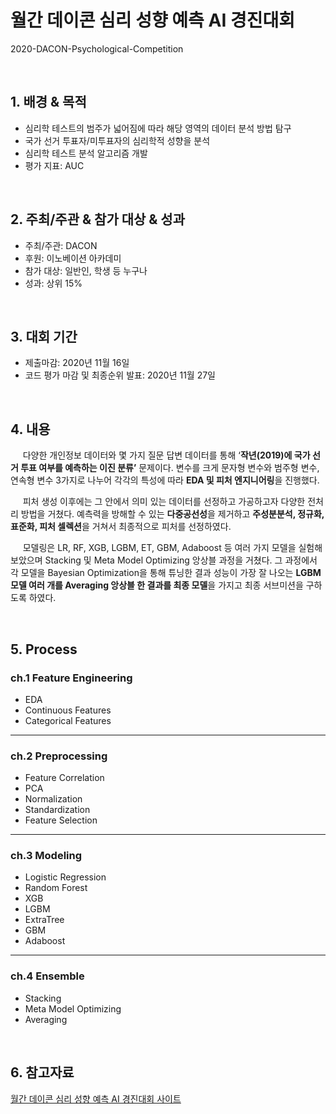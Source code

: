 # 월간 데이콘 심리 성향 예측 AI 경진대회
2020-DACON-Psychological-Competition 

<br/>

## 1. 배경 & 목적

- 심리학 테스트의 범주가 넓어짐에 따라 해당 영역의 데이터 분석 방법 탐구
- 국가 선거 투표자/미투표자의 심리학적 성향을 분석
- 심리학 테스트 분석 알고리즘 개발
- 평가 지표: AUC

<br/>

## 2. 주최/주관 & 참가 대상 & 성과

- 주최/주관: DACON
- 후원: 이노베이션 아카데미
- 참가 대상: 일반인, 학생 등 누구나
- 성과: 상위 15%

<br/>

## 3. 대회 기간

- 제출마감: 2020년 11월 16일
- 코드 평가 마감 및 최종순위 발표: 2020년 11월 27일

<br/>

## 4. 내용

&nbsp;&nbsp;&nbsp;&nbsp; 다양한 개인정보 데이터와 몇 가지 질문 답변 데이터를 통해 ‘**작년(2019)에 국가 선거 투표 여부를 예측하는 이진 분류’** 문제이다. 변수를 크게 문자형 변수와 범주형 변수, 연속형 변수 3가지로 나누어 각각의 특성에 따라 **EDA 및 피처 엔지니어링**을 진행했다. 

&nbsp;&nbsp;&nbsp;&nbsp; 피처 생성 이후에는 그 안에서 의미 있는 데이터를 선정하고 가공하고자 다양한 전처리 방법을 거쳤다. 예측력을 방해할 수 있는 **다중공선성**을 제거하고 **주성분분석, 정규화, 표준화, 피처 셀렉션**을 거쳐서 최종적으로 피처를 선정하였다.

&nbsp;&nbsp;&nbsp;&nbsp; 모델링은 LR, RF, XGB, LGBM, ET, GBM, Adaboost 등 여러 가지 모델을 실험해 보았으며 Stacking 및 Meta Model Optimizing 앙상블 과정을 거쳤다. 그 과정에서 각 모델을 Bayesian Optimization을 통해 튜닝한 결과 성능이 가장 잘 나오는 **LGBM 모델 여러 개를 Averaging 앙상블 한 결과를 최종 모델**을 가지고 최종 서브미션을 구하도록 하였다.

<br/>

## 5. Process

### ch.1 Feature Engineering

- EDA
- Continuous Features
- Categorical Features

---

### ch.2 Preprocessing

- Feature Correlation
- PCA
- Normalization
- Standardization
- Feature Selection

---

### ch.3 Modeling

- Logistic Regression
- Random Forest
- XGB
- LGBM
- ExtraTree
- GBM
- Adaboost

---

### ch.4 Ensemble

- Stacking
- Meta Model Optimizing
- Averaging

<br/>

## 6. 참고자료

[월간 데이콘 심리 성향 예측 AI 경진대회 사이트](https://dacon.io/competitions/official/235647/overview/description)
